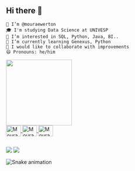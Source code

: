 ## Hi there 👋

    👋 I’m @mouraewerton
    🎓 I'm studying Data Science at UNIVESP
    👀 I’m interested in SQL, Python, Java, BI..
    🌱 I’m currently learning Genexus, Python
    💞️ I would like to collaborate with improvements
    😄 Pronouns: he/him
    
<div align>    
<a href="https://github.com/mouraewerton">
<img height="180em" src="(https://github-readme-stats.vercel.app/api?username=mouraewerton)](https://github.com/anuraghazra/github-readme-stats)/>
 
<div style="display: inline_block"><br>
  <img align="center" alt="Moura-Python" height="30" width="40" <img src="https://cdn.jsdelivr.net/gh/devicons/devicon/icons/python/python-original-wordmark.svg"/>
  <img align="center" alt="Moura-MySql" height="30" width="40" src="https://cdn.jsdelivr.net/gh/devicons/devicon/icons/mysql/mysql-original-wordmark.svg"/>
  <img align="center" alt="Moura-Java" height="30" width="40" src="https://cdn.jsdelivr.net/gh/devicons/devicon/icons/java/java-original-wordmark.svg" />
</div>

##

<div>
  <a href="https://instagram.com/mouraewerton" target="_blank"><img src="https://img.shields.io/badge/-Instagram-%23E4405F?style=for-the-badge&logo=instagram&logoColor=white" target="_blank"></a>
  <a href="https://www.linkedin.com/in/ewerton-moura-2b4341187" target="_blank"><img src="https://img.shields.io/badge/-LinkedIn-%230077B5?style=for-the-badge&logo=linkedin&logoColor=white" target="_blank"></a>
  
  ![Snake animation](https://github.com/mouraewerton/mouraewerton/blob/output/github-contribution-grid-snake.svg)
  
</div>
  
  

